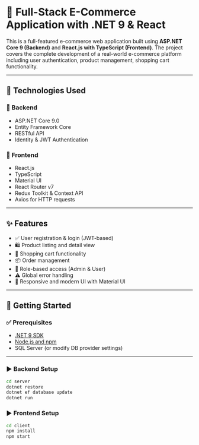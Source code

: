 # 🛒 Full-Stack E-Commerce Application with .NET 9 & React

This is a full-featured e-commerce web application built using **ASP.NET Core 9 (Backend)** and **React.js with TypeScript (Frontend)**. The project covers the complete development of a real-world e-commerce platform including user authentication, product management, shopping cart functionality.

---

## 🚀 Technologies Used

### 🔧 Backend
- ASP.NET Core 9.0
- Entity Framework Core
- RESTful API
- Identity & JWT Authentication

### 🎨 Frontend
- React.js
- TypeScript
- Material UI
- React Router v7
- Redux Toolkit & Context API
- Axios for HTTP requests

---

## ✨ Features

- ✅ User registration & login (JWT-based)
- 🛍️ Product listing and detail view
- 🧺 Shopping cart functionality
- 📦 Order management
- 🔐 Role-based access (Admin & User)
- ⚠️ Global error handling
- 📱 Responsive and modern UI with Material UI
---

## 🔧 Getting Started

### ✅ Prerequisites
- [.NET 9 SDK](https://dotnet.microsoft.com/en-us/download)
- [Node.js and npm](https://nodejs.org/)
- SQL Server (or modify DB provider settings)

---

### ▶️ Backend Setup

```bash
cd server
dotnet restore
dotnet ef database update
dotnet run
```

### ▶️ Frontend Setup

```bash
cd client
npm install
npm start


